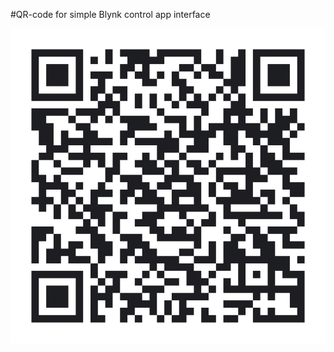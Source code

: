 #QR-code for simple Blynk control app interface

![alt text][QRcode]

[QRcode]: https://github.com/theBadMusician/V20_Project_Zumo32u4/blob/master/Blynk_control/QR_code_for_Blynk_control_setup.png
